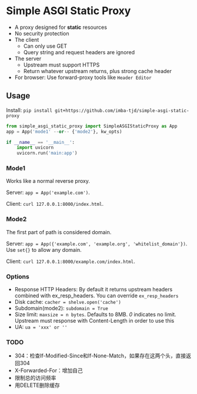 # Simple ASGI Static Proxy

* A proxy designed for **static** resources
* No security protection
* The client
  * Can only use GET
  * Query string and request headers are ignored
* The server
  * Upstream must support HTTPS
  * Return whatever upstream returns, plus strong cache header
* For browser: Use forward-proxy tools like `Header Editor`

## Usage

Install: `pip install git+https://github.com/imba-tjd/simple-asgi-static-proxy`

```py
from simple_asgi_static_proxy import SimpleASGIStaticProxy as App
app = App('mode1' --or-- {'mode2'}, kw_opts)

if __name__ == '__main__':
    import uvicorn
    uvicorn.run('main:app')
```

### Mode1

Works like a normal reverse proxy.

Server: `app = App('example.com')`.

Client: `curl 127.0.0.1:8000/index.html`.

### Mode2

The first part of path is considered domain.

Server: `app = App({'example.com', 'example.org', 'whitelist_domain'})`. Use `set{}` to allow any domain.

Client: `curl 127.0.0.1:8000/example.com/index.html`.

### Options

* Response HTTP Headers: By default it returns upstream headers combined with ex_resp_headers. You can override `ex_resp_headers`
* Disk cache: `cacher = shelve.open('cache')`
* Subdomain(mode2): `subdomain = True`
* Size limit: `maxsize = n bytes`. Defaults to 8MB. *0* indicates no limit. Upstream must response with Content-Length in order to use this
* UA: `ua = 'xxx' or ''`

### TODO

* 304：检查If-Modified-Since和If-None-Match，如果存在这两个头，直接返回304
* X-Forwarded-For：增加自己
* 限制总的访问频率
* 用DELETE删除缓存
